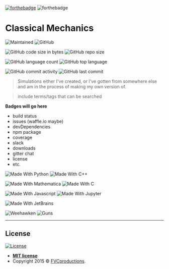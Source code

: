 [![forthebadge](https://forthebadge.com/images/badges/built-with-science.svg)](https://forthebadge.com)
![forthebadge](https://forthebadge.com/images/badges/powered-by-electricity.svg)

# Classical Mechanics
![Maintained](https://img.shields.io/badge/Maintained%3F-Slowly-1f425f.svg)
![GitHub](https://img.shields.io/github/license/ethank5149/ClassicalMechanics?color=lime&style=plastic)

![GitHub code size in bytes](https://img.shields.io/github/languages/code-size/ethank5149/ClassicalMechanics?color=purple&style=plastic)
![GitHub repo size](https://img.shields.io/github/repo-size/ethank5149/ClassicalMechanics?color=pink&style=plastic)

![GitHub language count](https://img.shields.io/github/languages/count/ethank5149/ClassicalMechanics?color=845f15)
![GitHub top language](https://img.shields.io/github/languages/top/ethank5149/ClassicalMechanics?color=845f15)

![GitHub commit activity](https://img.shields.io/github/commit-activity/m/ethank5149/ClassicalMechanics?color=blue&style=flat)
![GitHub last commit](https://img.shields.io/github/last-commit/ethank5149/ClassicalMechanics?color=darkblue&style=flat)
> Simulations either I've created, or I've gotten from somewhere else and am in the process of making my own version of.

> include terms/tags that can be searched

**Badges will go here**

- build status
- issues (waffle.io maybe)
- devDependencies
- npm package
- coverage
- slack
- downloads
- gitter chat
- license
- etc.

![Made With Python](https://img.shields.io/badge/MADE_WITH-PYTHON-3776AB.svg?labelColor=ffd140&logo=python&style=for-the-badge)
![Made With C++](https://img.shields.io/badge/MADE_WITH-C++-00599C.svg?labelColor=659ad2&logo=c%2b%2b&style=for-the-badge)

![Made With Mathematica](https://img.shields.io/badge/MADE_WITH-MATHEMATICA-dd1100.svg?logo=wolfram-mathematica&style=for-the-badge)
![Made With C](https://img.shields.io/badge/MADE_WITH-C-A8B9CC.svg?logo=c&style=for-the-badge)


![Made With Javascript](https://img.shields.io/badge/MADE_WITH-JAVASCRIPT-F7DF1E.svg?labelColor=323330&logo=javascript&style=for-the-badge)
![Made With Jupyter](https://img.shields.io/badge/MADE_WITH-JUPYTER-F37626.svg?labelColor=4e4e4e&logo=jupyter&style=for-the-badge)

![Made With JetBrains](https://img.shields.io/badge/MADE_WITH-JETBRAINS-black.svg?logo=jetbrains&style=for-the-badge)



![Weehawken](https://img.shields.io/badge/Weehawken.-Dawn.-d09e43.svg)
![Guns](https://img.shields.io/badge/Guns.-Drawn.-845f15.svg)

---

## License

[![License](http://img.shields.io/:license-mit-blue.svg?style=flat-square)](http://badges.mit-license.org)

- **[MIT license](http://opensource.org/licenses/mit-license.php)**
- Copyright 2015 © <a href="http://fvcproductions.com" target="_blank">FVCproductions</a>.
